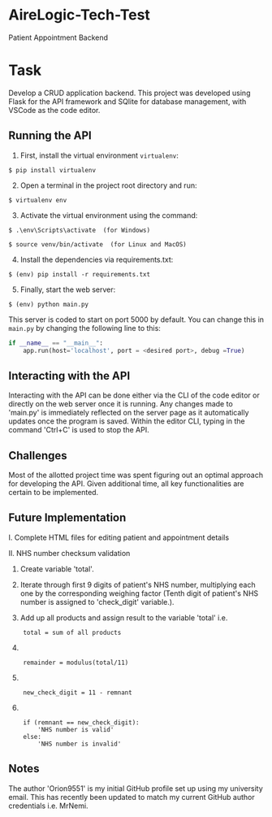 # AireLogic-Tech-Test
Patient Appointment Backend

# Task
Develop a CRUD application backend.
This project was developed using Flask for the API framework and SQlite for database management, with VSCode as the code editor.

## Running the API
1. First, install the virtual environment `virtualenv`:
```
$ pip install virtualenv
```

2. Open a terminal in the project root directory and run:
```
$ virtualenv env
```

3. Activate the virtual environment using the command:
```
$ .\env\Scripts\activate  (for Windows)
```
```
$ source venv/bin/activate  (for Linux and MacOS)
```

4. Install the dependencies via requirements.txt:
```
$ (env) pip install -r requirements.txt
```

5. Finally, start the web server:
```
$ (env) python main.py
```

This server is coded to start on port 5000 by default. You can change this in `main.py` by changing the following line to this:

```python
if __name__ == "__main__":
    app.run(host='localhost', port = <desired port>, debug =True)
```


## Interacting with the API

Interacting with the API can be done either via the CLI of the code editor or directly on the web server once it is running.
Any changes made to 'main.py' is immediately reflected on the server page as it automatically updates once the program is saved.
Within the editor CLI, typing in the command 'Ctrl+C' is used to stop the API.


## Challenges

Most of the allotted project time was spent figuring out an optimal approach for developing the API. Given additional time, all key functionalities are certain to be implemented.


## Future Implementation
I. Complete HTML files for editing patient and appointment details

II. NHS number checksum validation
1. Create variable 'total'.

2. Iterate through first 9 digits of patient's NHS number, multiplying each one by the corresponding weighing factor (Tenth digit of patient's NHS number is assigned to 'check_digit' variable.).

3. Add up all products and assign result to the variable 'total' i.e.
```
    total = sum of all products
```

4. 
```
    remainder = modulus(total/11)
```

5. 
```
    new_check_digit = 11 - remnant
```

6. 
```
    if (remnant == new_check_digit):
        'NHS number is valid'
    else:
        'NHS number is invalid'
```

## Notes

The author 'Orion9551' is my initial GitHub profile set up using my university email. This has recently been updated to match my current GitHub author credentials i.e. MrNemi.
